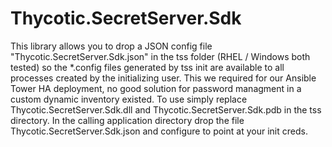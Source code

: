 # Thycotic.SecretServer.Sdk
This library allows you to drop a JSON config file "Thycotic.SecretServer.Sdk.json" in the tss folder (RHEL / Windows both tested) so the *.config files generated by tss init are available to all processes created by the initializing user. This we required for our Ansible Tower HA deployment, no good solution for password managment in a custom dynamic inventory existed. To use simply replace Thycotic.SecretServer.Sdk.dll and Thycotic.SecretServer.Sdk.pdb in the tss directory. In the calling application directory drop the file Thycotic.SecretServer.Sdk.json and configure to point at your init creds.
